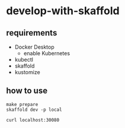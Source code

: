 # develop-with-skaffold

## requirements

- Docker Desktop
  - enable Kubernetes
- kubectl
- skaffold
- kustomize

## how to use

```console
make prepare
skaffold dev -p local
```

```console
curl localhost:30080
```
